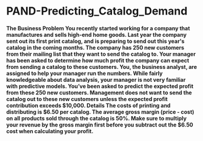 # PAND-Predicting_Catalog_Demand
#### The Business Problem You recently started working for a company that manufactures and sells high-end home goods. Last year the company sent out its first print catalog, and is preparing to send out this year's catalog in the coming months. The company has 250 new customers from their mailing list that they want to send the catalog to.  Your manager has been asked to determine how much profit the company can expect from sending a catalog to these customers. You, the business analyst, are assigned to help your manager run the numbers. While fairly knowledgeable about data analysis, your manager is not very familiar with predictive models.  You’ve been asked to predict the expected profit from these 250 new customers. Management does not want to send the catalog out to these new customers unless the expected profit contribution exceeds $10,000.  Details The costs of printing and distributing is $6.50 per catalog. The average gross margin (price - cost) on all products sold through the catalog is 50%. Make sure to multiply your revenue by the gross margin first before you subtract out the $6.50 cost when calculating your profit.
